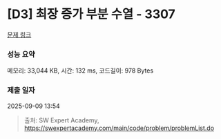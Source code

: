 # [D3] 최장 증가 부분 수열 - 3307 

[문제 링크](https://swexpertacademy.com/main/code/problem/problemDetail.do?contestProbId=AWBOKg-a6l0DFAWr) 

### 성능 요약

메모리: 33,044 KB, 시간: 132 ms, 코드길이: 978 Bytes

### 제출 일자

2025-09-09 13:54



> 출처: SW Expert Academy, https://swexpertacademy.com/main/code/problem/problemList.do